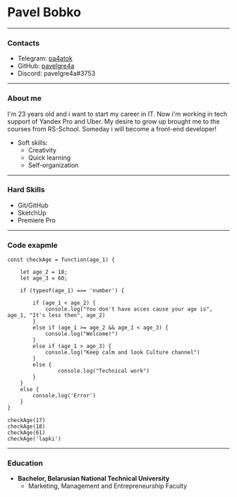 # Pavel Bobko
*****
### Contacts
* Telegram: [pa4atok](https://t.me/pa4atok)
* GitHub: [pavelgre4a](https://github.com/pavelgre4a)
* Discord: pavelgre4a#3753
*****
### About me
I'm 23 years old and i want to start my career in IT. Now i'm working in tech support of Yandex Pro and Uber. My desire to grow up brought me to the courses from RS-School. Someday i will become a front-end developer!
* Soft skills:
    + Creativity
    + Quick learning
    + Self-organization
*****
### Hard Skills
* Git/GitHub
* SketchUp
* Premiere Pro
*****
### Code exapmle
```
const checkAge = function(age_1) {

    let age_2 = 18;
    let age_3 = 60;

    if (typeof(age_1) === 'number') {
        
        if (age_1 < age_2) {
            console.log("You don't have acces cause your age is", age_1, "It's less then", age_2)
        } 
        else if (age_1 >= age_2 && age_1 < age_3) {
            console.log("Welcome!")
        }
        else if (age_1 > age_3) {
            console.log("Keep calm and look Culture channel")
        }
        else {
                console.log("Technical work")
        }
    }
    else {
        console.log('Error')
    }    
}

checkAge(17)
checkAge(18)
checkAge(61)
checkAge('lapki')
```
*****
### Education
* **Bachelor, Belarusian National Technical University**
    + Marketing, Management and Entrepreneurship Faculty